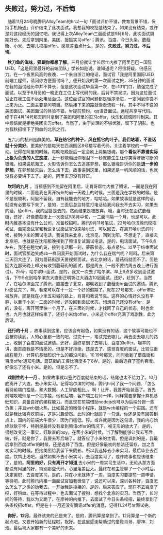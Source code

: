 ## 失败过，努力过，不后悔  
&nbsp;&nbsp;随着11月24号晚腾讯AlloyTeam的hr以一句「面试评价不错，教育背景不错，保持手机畅通」评价结束了此次面试，我想我的校招是结束了。如果没有结束，或许是对这段经历的回忆吧。我记得上次AlloyTeam三面面试是9月8号，此次面试周期好长。先后拿到阿里、美团、搜狐实习offer；腾讯、百度、今日头条、蘑菇街、小米、去哪儿校招offer。感觉差着点什么，是的。**失败过，努力过，不后悔**。  

&nbsp;&nbsp;**秋刀鱼的滋味，猫跟你都想了解**。三月份就让学长帮忙内推了阿里巴巴－国际UED。「这是阿里最好的前端团队」学长如是说。谁知道呢？将信将疑，倍感压力。在一个夜黑风高的夜晚，一个来自浙江的电话，面试官「我是阿里国际UED前端工程师，请问你方便面试吗？」便开始我的第一次面试之旅，35分钟的面试在我的面试经历中并不算长，但是这次面试毕竟第一次，在c101门口，勉强完成了面试。以至于6月份的一晚正在工位上写代码的我，后背不禁发凉，因为这位面试官正在我工位不远处电话面试。这位面试官的问题都是循序渐进，一定问到你答不上来为止。二面主要是问项目。然后接下来的路就像走流程一样。其中不得不说的美团面试，美团面试的体验不错。hr提前预约，qq语音面试。远程共享写代码。终于在4月14号那天同时拿到了美团和阿里的实习offer，快乐和烦恼同时到来。其中烦恼就是拒绝美团实习offer。当然了，由于处理的不够优雅，留下了阴影。也为我秋招埋下了狗血的北京之行。

&nbsp;&nbsp;五六月的杭州是醉美的。**草在结它的种子，风在摇它的叶子，我们站着，不说话就十分美好**。更美好的是每天在西溪园区8号楼写着代码，关注着学校的一举一动。记得在阿里的时候，每晚吃晚饭后一定会刷上两集银魂，那个**看似不靠谱实际上极为负责的人生态度**，上一秒能煽出你眼泪下一秒就能生生让你笑得肝肠寸断的银魂。如果说航海王，火影告诉你怎么去追逐梦想，那么银魂告诉你的是**退一步的梦想**，在梦想破灭后，怎么活下去。故事讲到这里，如果还是一帆风顺的话，也就没有必要讲下去了。是的，阿里实习没有转正。  

&nbsp;&nbsp;**坎坷的九月** 。当预感到不能留在阿里后，让肖哥帮忙内推了腾讯，一面是我在阿里的时候，二面是我在离开杭州的前一天晚上的时候，三面是我在学校的时候。是不是很顺利，阿里不留我，自有我能去的地方，哈哈哈。如果故事就是这样的话，就没有必要写下来了，是的，三面后总监特意打电话给我问我去不去实习，如果去的话，给offer。我的回答是去的。然而结果是被放弃。哦，当时还在面试蘑菇街，还好，好像蘑菇街上一次面试时8月中旬，一二面间隔一个月，也是可以。此时内推基本没有什么公司，准备校招吧。腾讯9月11号笔试，22号哈尔滨腾讯校招初试，面完面试官和我说复试面试官没来哈尔滨，可以回去，在离开哈尔滨的时候，接到小米的面试电话，我说我来北京，北京见。回到沈阳，不想走了，直接去北京吧，也就是在沈阳那晚接到了腾讯复试面试电话，是的，电话面试，下午6点左右，我还在睡觉的说，接到电话那一刻，蒙蔽状态，有点紧张。以至于结束面试时，面试官那边笑成sb一样问我开始面试时，为什么我在喘气呢？呵呵。后来第二天回大连了，因为蘑菇街那天要视频面试，去北京的话，蘑菇街就面不了。但是回大连那天晚上却没有收到蘑菇街的面试，那是周五（一般不要约周五晚上进行面试）。25号，哈尔滨hr面试。是的，我又一次去了哈尔滨。早上9点多收到面试邀请，下午5点到哈尔滨东大直街正明锦江大酒店10层面试。还好，赶到了。当然了，在哈尔滨面完了腾讯，直接去了北京，那晚收到了蘑菇街hr面试的邀请。腾讯hr面试完了，啊，看来可以在十一过一个好的假期了。就在27号那天，offer审批被放弃。那是我在小米五彩城的路上，肖哥和我说节哀。这样的心情好久没有平静，以至于小米一二面的时候，还没回到面试状态。想想自己还没有offer，是的，没有，离开阿里快一个月了。在三面的时候，才找回了自己的状态。时也命也。九月也就这样结束了。还好小米给offer，小米这个offer充满了戏剧性，此为后话。  

&nbsp;&nbsp;**还行的十月** ，故事读到这里，应该会有起色，如果没有的话，这个故事可能也不会被你读到，人的心里都一致的吧。过完十一，笔试完去哪儿，再去面去哪儿的路上，收到了百度的面试邀请。还好，最终拿到了去哪儿、百度的offer。坦率的讲，面百度我是不情愿的，但是不好拒绝，还是去了。感觉百度的面试，比较注重编程能力，计算机基础知识什么的都没问到。10.19号那天，同时收到了蘑菇街和百度offer通知电话。蘑菇街的工资比百度多了8W，是的，最后选择了签约百度。好像忘了还有小米。是的，但是忘不了。

&nbsp;&nbsp;**戏剧性的十一月** 。如果故事就以签约百度就结束的话，结尾也太不给力了。10月底离开了大连，去小米实习。记得哈尔滨的时候，腾讯hr问了我一个问题，「怎么看待前端门槛低，和大数据、人工智能相比」。啊！让开，我要开始装逼了。首先前端攻城师是一个程序猿，他和后端，客户端工程师一样，同样需要掌握计算机基础知识，具备良好的编程能力。而且现在前端借助nodejs也可以为后端分担一些负担；并且web很火热，比如最近的微信小程序，就是web编程的一个实践。还有就是我比较喜欢前端，这是兴趣使然。此时的hr就回了一句话，你还是没有回答到点上，国内的前端大牛很少，因为门槛低。猝。或许就是因为这句话，我的内心始终耿耿于怀，特别是最终没有拿到腾讯offer的情况下，被无形的放大了。是的，很想改变这一事实，好耿直的boy。在面小米的时候，当了解到能够让我去写后端，好，就是你了，我要去写后端了。就答应了小米的主管。但是讽刺的是，我最后拿到百度offer的时候，还是选择了百度。但是好像最初的想法还留存，加之当初实习的时候，拒接美团给我留下来阴影。所以我选择去小米实习，最后毕业去百度。饮鸩止渴吧。当然如果不去小米实习，去百度实习了，或许故事也应该结束了，是的。**阿里的好，只有离开才知道**,去小米的一周实习生活中，无论从那方面都没有阿里的好，特别那些代码，心里落差巨大。最终在和主管聊了一个小时后，决定离职，去百度实习。是的，只在小米就待了一周。百度实习要提前一周申请。等待吧，此时腾讯内推一面面试官加我微信了，说还可以来，深圳各种好，百度怎么怎么了之类的劝我去。一开始我是拒接的，是的，后来答应了。现在不去百度了哎，好狗血。在等待过程中，也去面试了搜狗，想找个北京的实习。当然了，长时间的等待，我以为又跪了，在廖神的内推下，去面试了今日头条校招，最终拿到了头条校招offer。但是在十一月还没有腾讯offer的消息，记得11.24号hr面试完。

&nbsp;&nbsp;**你好，12月**。最终该来的还是来了。是的，腾讯算是拿到了。12月算是一个新的起点吧，又要开始新的征程啦，祝好。在这里感谢帮助过的童鞋肖哥、廖神、刘浩。最后祝大家都有一个美好的未来。